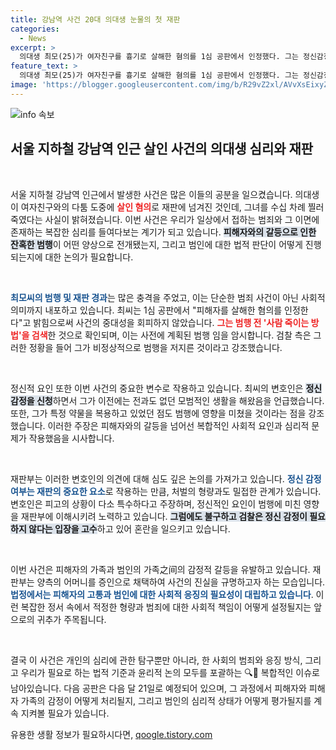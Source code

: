 ```yaml
---
title: 강남역 사건 20대 의대생 눈물의 첫 재판
categories:
  - News
excerpt: >
  의대생 최모(25)가 여자친구를 흉기로 살해한 혐의를 1심 공판에서 인정했다. 그는 정신감정을 요청하며 범행의 원인을 약물과 불안장애로 주장했지만, 검찰은 재범 위험성을 경고하고 반발했다. 다음 공판은 11월 21일이다.
feature_text: >
  의대생 최모(25)가 여자친구를 흉기로 살해한 혐의를 1심 공판에서 인정했다. 그는 정신감정을 요청하며 범행의 원인을 약물과 불안장애로 주장했지만, 검찰은 재범 위험성을 경고하고 반발했다. 다음 공판은 11월 21일이다.
image: 'https://blogger.googleusercontent.com/img/b/R29vZ2xl/AVvXsEixyZcFfHzMRdzZMjFBmAUKJYCLCGyLL1o632UiGVXcaFdKo_bkvkuCioo0uUKlGfBVcT3P84aROyZIXSBEx3Aw5nCQ3pTgDom1WDC4m8eifvWiAmWEEVb4x6G_l8C0QH225ldMjyaFvpxGEBGNO37VmDTDMHGhJPq73UglMfDca1-0aw/s1600/blogspot.png'
---
```


<p><img src="https://blogger.googleusercontent.com/img/b/R29vZ2xl/AVvXsEixyZcFfHzMRdzZMjFBmAUKJYCLCGyLL1o632UiGVXcaFdKo_bkvkuCioo0uUKlGfBVcT3P84aROyZIXSBEx3Aw5nCQ3pTgDom1WDC4m8eifvWiAmWEEVb4x6G_l8C0QH225ldMjyaFvpxGEBGNO37VmDTDMHGhJPq73UglMfDca1-0aw/s1600/blogspot.png" alt="info 속보" /></p>

<h2 data-ke-size="size26">서울 지하철 강남역 인근 살인 사건의 의대생 심리와 재판</h2>

<p data-ke-size="size16">&nbsp;</p>

<p>서울 지하철 강남역 인근에서 발생한 사건은 많은 이들의 공분을 일으켰습니다. 의대생이 여자친구와의 다툼 도중에 <b><span style="color: #ee2323;">살인 혐의</span></b>로 재판에 넘겨진 것인데, 그녀를 수십 차례 찔러 죽였다는 사실이 밝혀졌습니다. 이번 사건은 우리가 일상에서 접하는 범죄와 그 이면에 존재하는 복잡한 심리를 들여다보는 계기가 되고 있습니다. <b><span style="background-color: #21538527;">피해자와의 갈등으로 인한 잔혹한 범행</span></b>이 어떤 양상으로 전개됐는지, 그리고 범인에 대한 법적 판단이 어떻게 진행되는지에 대한 논의가 필요합니다.</p>

<p data-ke-size="size16">&nbsp;</p>

<p><b><span style="color: #1a5490;">최모씨의 범행 및 재판 경과</span></b>는 많은 충격을 주었고, 이는 단순한 범죄 사건이 아닌 사회적 의미까지 내포하고 있습니다. 최씨는 1심 공판에서 "피해자를 살해한 혐의를 인정한다"고 밝힘으로써 사건의 중대성을 회피하지 않았습니다. <b><span style="color: #ee2323;">그는 범행 전 '사람 죽이는 방법'을 검색</span></b>한 것으로 확인되며, 이는 사전에 계획된 범행 임을 암시합니다. 검찰 측은 그러한 정황을 들어 그가 비정상적으로 범행을 저지른 것이라고 강조했습니다.</p>

<p data-ke-size="size16">&nbsp;</p>

<p>정신적 요인 또한 이번 사건의 중요한 변수로 작용하고 있습니다. 최씨의 변호인은 <b><span style="background-color: #21538527;">정신 감정을 신청</span></b>하면서 그가 이전에는 전과도 없던 모범적인 생활을 해왔음을 언급했습니다. 또한, 그가 특정 약물을 복용하고 있었던 점도 범행에 영향을 미쳤을 것이라는 점을 강조했습니다. 이러한 주장은 피해자와의 갈등을 넘어선 복합적인 사회적 요인과 심리적 문제가 작용했음을 시사합니다. </p>

<p data-ke-size="size16">&nbsp;</p>

<p>재판부는 이러한 변호인의 의견에 대해 심도 깊은 논의를 가져가고 있습니다. <b><span style="color: #1a5490;">정신 감정 여부는 재판의 중요한 요소</span></b>로 작용하는 만큼, 처벌의 형량과도 밀접한 관계가 있습니다. 변호인은 피고의 상황이 다소 특수하다고 주장하며, 정신적인 요인이 범행에 미친 영향을 재판부에 이해시키려 노력하고 있습니다. <b><span style="background-color: #21538527;">그럼에도 불구하고 검찰은 정신 감정이 필요하지 않다는 입장을 고수</span></b>하고 있어 혼란을 일으키고 있습니다.</p>

<p data-ke-size="size16">&nbsp;</p>

<p>이번 사건은 피해자의 가족과 범인의 가족之间의 감정적 갈등을 유발하고 있습니다. 재판부는 양측의 어머니를 증인으로 채택하여 사건의 진실을 규명하고자 하는 모습입니다. <b><span style="color: #1a5490;">법정에서는 피해자의 고통과 범인에 대한 사회적 응징의 필요성이 대립하고 있습니다</span></b>. 이런 복잡한 정서 속에서 적정한 형량과 범죄에 대한 사회적 책임이 어떻게 설정될지는 앞으로의 귀추가 주목됩니다. </p>

<p data-ke-size="size16">&nbsp;</p>

<p>결국 이 사건은 개인의 심리에 관한 탐구뿐만 아니라, 한 사회의 범죄와 응징 방식, 그리고 우리가 필요로 하는 법적 기준과 윤리적 논의 모두를 포괄하는 🔍📜 복합적인 이슈로 남아있습니다. 다음 공판은 다음 달 21일로 예정되어 있으며, 그 과정에서 피해자와 피해자 가족의 감정이 어떻게 처리될지, 그리고 범인의 심리적 상태가 어떻게 평가될지를 계속 지켜볼 필요가 있습니다.</p>
유용한 생활 정보가 필요하시다면, <a href="https://qoogle.tistory.com" rel="dofollow">qoogle.tistory.com</a>


